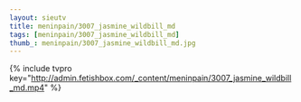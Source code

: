 ```yaml
--- 
layout: sieutv
title: meninpain/3007_jasmine_wildbill_md
tags: [meninpain/3007_jasmine_wildbill_md]
thumb_: meninpain/3007_jasmine_wildbill_md.jpg
---
```

{% include tvpro key="http://admin.fetishbox.com/_content/meninpain/3007_jasmine_wildbill_md.mp4" %} 

